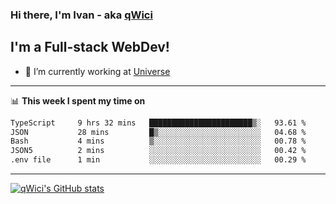 ### Hi there, I'm Ivan - aka [qWici][website]

## I'm a Full-stack WebDev!
- 🔭 I’m currently working at [Universe][universe]

---

📊 **This week I spent my time on**
<!--START_SECTION:waka-->

```txt
TypeScript     9 hrs 32 mins   ███████████████████████▒░   93.61 %
JSON           28 mins         █▒░░░░░░░░░░░░░░░░░░░░░░░   04.68 %
Bash           4 mins          ▒░░░░░░░░░░░░░░░░░░░░░░░░   00.78 %
JSON5          2 mins          ░░░░░░░░░░░░░░░░░░░░░░░░░   00.42 %
.env file      1 min           ░░░░░░░░░░░░░░░░░░░░░░░░░   00.29 %
```

<!--END_SECTION:waka-->

---

[![qWici's GitHub stats](https://github-readme-stats.vercel.app/api?username=qWici)](https://github.com/qWici/github-readme-stats)

[website]: https://devkucher.com
[twitter]: https://twitter.com/KucherDev
[linkedin]: https://www.linkedin.com/in/ivankucher
[universe]: https://universeapps.limited
